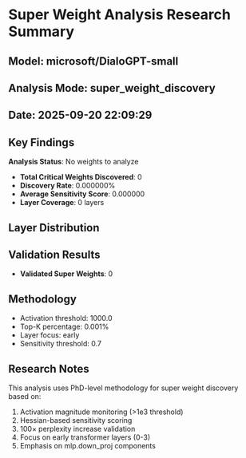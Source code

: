 
# Super Weight Analysis Research Summary

## Model: microsoft/DialoGPT-small
## Analysis Mode: super_weight_discovery
## Date: 2025-09-20 22:09:29

## Key Findings

**Analysis Status**: No weights to analyze
- **Total Critical Weights Discovered**: 0
- **Discovery Rate**: 0.000000%
- **Average Sensitivity Score**: 0.000000
- **Layer Coverage**: 0 layers

## Layer Distribution

## Validation Results
- **Validated Super Weights**: 0

## Methodology
- Activation threshold: 1000.0
- Top-K percentage: 0.001%
- Layer focus: early
- Sensitivity threshold: 0.7

## Research Notes
This analysis uses PhD-level methodology for super weight discovery based on:
1. Activation magnitude monitoring (>1e3 threshold)
2. Hessian-based sensitivity scoring
3. 100× perplexity increase validation
4. Focus on early transformer layers (0-3)
5. Emphasis on mlp.down_proj components
